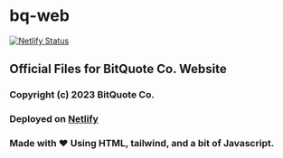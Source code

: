 # bq-web
[![Netlify Status](https://api.netlify.com/api/v1/badges/5b5dc18e-41fe-4a62-b0c1-01c632d19738/deploy-status)](https://app.netlify.com/sites/bitquote/deploys)
## Official Files for BitQuote Co. Website
### Copyright (c) 2023 BitQuote Co.
### Deployed on [Netlify](https://bitquote.netlify.app/)
### Made with ❤ Using HTML, tailwind, and a bit of Javascript.
